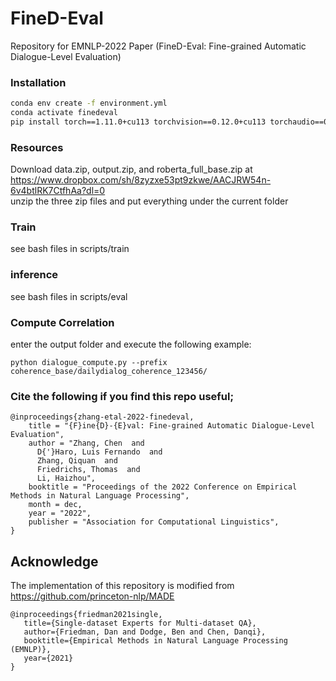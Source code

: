 # FineD-Eval

Repository for EMNLP-2022 Paper (FineD-Eval: Fine-grained Automatic Dialogue-Level Evaluation)

### Installation

```bash
conda env create -f environment.yml
conda activate finedeval
pip install torch==1.11.0+cu113 torchvision==0.12.0+cu113 torchaudio==0.11.0 --extra-index-url https://download.pytorch.org/whl/cu113
```
### Resources
Download data.zip, output.zip, and roberta_full_base.zip at <br />
https://www.dropbox.com/sh/8zyzxe53pt9zkwe/AACJRW54n-6v4btlRK7CtfhAa?dl=0 <br />
unzip the three zip files and put everything under the current folder

### Train
see bash files in scripts/train

### inference
see bash files in scripts/eval


### Compute Correlation
enter the output folder and execute the following example: <br />
```
python dialogue_compute.py --prefix coherence_base/dailydialog_coherence_123456/
```

### Cite the following if you find this repo useful;

```
@inproceedings{zhang-etal-2022-finedeval,
    title = "{F}ine{D}-{E}val: Fine-grained Automatic Dialogue-Level Evaluation",
    author = "Zhang, Chen  and
      D{'}Haro, Luis Fernando  and
      Zhang, Qiquan  and
      Friedrichs, Thomas  and
      Li, Haizhou",
    booktitle = "Proceedings of the 2022 Conference on Empirical Methods in Natural Language Processing",
    month = dec,
    year = "2022",
    publisher = "Association for Computational Linguistics",
}
```

## Acknowledge

The implementation of this repository is modified from https://github.com/princeton-nlp/MADE

```
@inproceedings{friedman2021single,
   title={Single-dataset Experts for Multi-dataset QA},
   author={Friedman, Dan and Dodge, Ben and Chen, Danqi},
   booktitle={Empirical Methods in Natural Language Processing (EMNLP)},
   year={2021}
}
```
